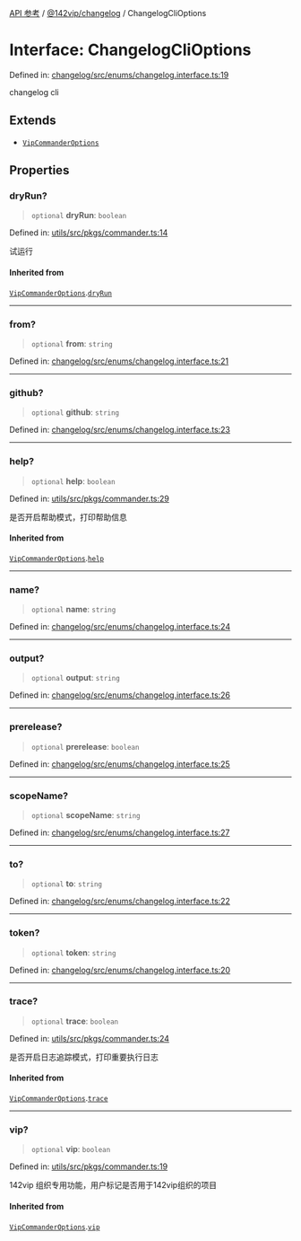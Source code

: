 [API 参考](../../../index.md) / [@142vip/changelog](../index.md) / ChangelogCliOptions

# Interface: ChangelogCliOptions

Defined in: [changelog/src/enums/changelog.interface.ts:19](https://github.com/142vip/core-x/blob/15d5bc9ef4bece78c0e60bdf074a2d245f625100/packages/changelog/src/enums/changelog.interface.ts#L19)

changelog cli

## Extends

- [`VipCommanderOptions`](../../utils/interfaces/VipCommanderOptions.md)

## Properties

### dryRun?

> `optional` **dryRun**: `boolean`

Defined in: [utils/src/pkgs/commander.ts:14](https://github.com/142vip/core-x/blob/15d5bc9ef4bece78c0e60bdf074a2d245f625100/packages/utils/src/pkgs/commander.ts#L14)

试运行

#### Inherited from

[`VipCommanderOptions`](../../utils/interfaces/VipCommanderOptions.md).[`dryRun`](../../utils/interfaces/VipCommanderOptions.md#dryrun)

***

### from?

> `optional` **from**: `string`

Defined in: [changelog/src/enums/changelog.interface.ts:21](https://github.com/142vip/core-x/blob/15d5bc9ef4bece78c0e60bdf074a2d245f625100/packages/changelog/src/enums/changelog.interface.ts#L21)

***

### github?

> `optional` **github**: `string`

Defined in: [changelog/src/enums/changelog.interface.ts:23](https://github.com/142vip/core-x/blob/15d5bc9ef4bece78c0e60bdf074a2d245f625100/packages/changelog/src/enums/changelog.interface.ts#L23)

***

### help?

> `optional` **help**: `boolean`

Defined in: [utils/src/pkgs/commander.ts:29](https://github.com/142vip/core-x/blob/15d5bc9ef4bece78c0e60bdf074a2d245f625100/packages/utils/src/pkgs/commander.ts#L29)

是否开启帮助模式，打印帮助信息

#### Inherited from

[`VipCommanderOptions`](../../utils/interfaces/VipCommanderOptions.md).[`help`](../../utils/interfaces/VipCommanderOptions.md#help)

***

### name?

> `optional` **name**: `string`

Defined in: [changelog/src/enums/changelog.interface.ts:24](https://github.com/142vip/core-x/blob/15d5bc9ef4bece78c0e60bdf074a2d245f625100/packages/changelog/src/enums/changelog.interface.ts#L24)

***

### output?

> `optional` **output**: `string`

Defined in: [changelog/src/enums/changelog.interface.ts:26](https://github.com/142vip/core-x/blob/15d5bc9ef4bece78c0e60bdf074a2d245f625100/packages/changelog/src/enums/changelog.interface.ts#L26)

***

### prerelease?

> `optional` **prerelease**: `boolean`

Defined in: [changelog/src/enums/changelog.interface.ts:25](https://github.com/142vip/core-x/blob/15d5bc9ef4bece78c0e60bdf074a2d245f625100/packages/changelog/src/enums/changelog.interface.ts#L25)

***

### scopeName?

> `optional` **scopeName**: `string`

Defined in: [changelog/src/enums/changelog.interface.ts:27](https://github.com/142vip/core-x/blob/15d5bc9ef4bece78c0e60bdf074a2d245f625100/packages/changelog/src/enums/changelog.interface.ts#L27)

***

### to?

> `optional` **to**: `string`

Defined in: [changelog/src/enums/changelog.interface.ts:22](https://github.com/142vip/core-x/blob/15d5bc9ef4bece78c0e60bdf074a2d245f625100/packages/changelog/src/enums/changelog.interface.ts#L22)

***

### token?

> `optional` **token**: `string`

Defined in: [changelog/src/enums/changelog.interface.ts:20](https://github.com/142vip/core-x/blob/15d5bc9ef4bece78c0e60bdf074a2d245f625100/packages/changelog/src/enums/changelog.interface.ts#L20)

***

### trace?

> `optional` **trace**: `boolean`

Defined in: [utils/src/pkgs/commander.ts:24](https://github.com/142vip/core-x/blob/15d5bc9ef4bece78c0e60bdf074a2d245f625100/packages/utils/src/pkgs/commander.ts#L24)

是否开启日志追踪模式，打印重要执行日志

#### Inherited from

[`VipCommanderOptions`](../../utils/interfaces/VipCommanderOptions.md).[`trace`](../../utils/interfaces/VipCommanderOptions.md#trace)

***

### vip?

> `optional` **vip**: `boolean`

Defined in: [utils/src/pkgs/commander.ts:19](https://github.com/142vip/core-x/blob/15d5bc9ef4bece78c0e60bdf074a2d245f625100/packages/utils/src/pkgs/commander.ts#L19)

142vip 组织专用功能，用户标记是否用于142vip组织的项目

#### Inherited from

[`VipCommanderOptions`](../../utils/interfaces/VipCommanderOptions.md).[`vip`](../../utils/interfaces/VipCommanderOptions.md#vip)
